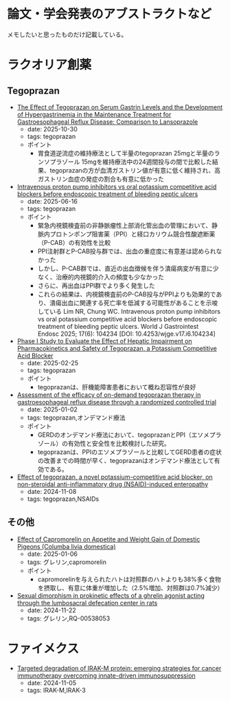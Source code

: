 # 論文・学会発表のアブストラクトなど

メモしたいと思ったものだけ記載している。

# ラクオリア創薬

## Tegoprazan

- [The Effect of Tegoprazan on Serum Gastrin Levels and the Development of Hypergastrinemia in the Maintenance Treatment for Gastroesophageal Reflux Disease: Comparison to Lansoprazole](https://doi.org/10.5056/jnm25104)
  - date: 2025-10-30
  - tags: tegoprazan
  - ポイント
    - 胃食道逆流症の維持療法として半量のtegoprazan 25mgと半量のランソプラゾール 15mgを維持療法中の24週間投与の間で比較した結果、tegoprazanの方が血清ガストリン値が有意に低く維持され、高ガストリン血症の発症の割合も有意に低かった
- [Intravenous proton pump inhibitors vs oral potassium competitive acid blockers before endoscopic treatment of bleeding peptic ulcers](https://www.wjgnet.com/1948-5190/full/v17/i6/104234.htm)
  - date: 2025-06-16
  - tags: tegoprazan
  - ポイント
    - 緊急内視鏡検査前の非静脈瘤性上部消化管出血の管理において、静脈内プロトンポンプ阻害薬（PPI）と経口カリウム競合性酸遮断薬（P-CAB）の有効性を比較
    - PPI注射群とP-CAB投与群では、出血の重症度に有意差は認められなかった
    - しかし、P-CAB群では、直近の出血徴候を伴う潰瘍病変が有意に少なく、治療的内視鏡的介入の頻度も少なかった
    - さらに、再出血はPPI群でより多く発生した
    - これらの結果は、内視鏡検査前のP-CAB投与がPPIよりも効果的であり、潰瘍出血に関連する死亡率を低減する可能性があることを示唆している
Lim NR, Chung WC. Intravenous proton pump inhibitors vs oral potassium competitive acid blockers before endoscopic treatment of bleeding peptic ulcers. World J Gastrointest Endosc 2025; 17(6): 104234 [DOI: 10.4253/wjge.v17.i6.104234]
- [Phase I Study to Evaluate the Effect of Hepatic Impairment on Pharmacokinetics and Safety of Tegoprazan, a Potassium Competitive Acid Blocker](https://link.springer.com/article/10.1007/s12325-025-03127-5)
  - date: 2025-02-25
  - tags: tegoprazan
  - ポイント
    - tegoprazanは、肝機能障害患者において概ね忍容性が良好
- [Assessment of the efficacy of on-demand tegoprazan therapy in gastroesophageal reflux disease through a randomized controlled trial](https://www.nature.com/articles/s41598-024-84065-0)
  - date: 2025-01-02
  - tags: tegoprazan,オンデマンド療法
  - ポイント
    - GERDのオンデマンド療法において、tegoprazanとPPI（エソメプラゾール）の有効性と安全性を比較検討した研究。
    - tegoprazanは、PPIのエソメプラゾールと比較してGERD患者の症状の改善までの時間が早く、tegoprazanはオンデマンド療法として有効である。
- [Effect of tegoprazan, a novel potassium-competitive acid blocker, on non-steroidal anti-inflammatory drug (NSAID)-induced enteropathy](https://www.nature.com/articles/s41598-024-78581-2)
  - date: 2024-11-08
  - tags: tegoprazan,NSAIDs

## その他

- [Effect of Capromorelin on Appetite and Weight Gain of Domestic Pigeons (Columba livia domestica)](https://bioone.org/journals/journal-of-avian-medicine-and-surgery/volume-38/issue-4/AVIANMS-D-23-00028/Effect-of-Capromorelin-on-Appetite-and-Weight-Gain-of-Domestic/10.1647/AVIANMS-D-23-00028.short)
  - date: 2025-01-06
  - tags: グレリン,capromorelin
  - ポイント
    - capromorelinを与えられたハトは対照群のハトよりも38%多く食物を摂取し、有意に体重が増加した（2.5%増加、対照群は0.7%減少）
- [Sexual dimorphism in prokinetic effects of a ghrelin agonist acting through the lumbosacral defecation center in rats](https://jps.biomedcentral.com/articles/10.1186/s12576-024-00949-w)
  - date: 2024-11-22
  - tags: グレリン,RQ-00538053

# ファイメクス

- [Targeted degradation of IRAK-M protein: emerging strategies for cancer immunotherapy overcoming innate-driven immunosuppression](https://jitc.bmj.com/content/12/Suppl_2/A1434)
  - date: 2024-11-05
  - tags: IRAK-M,IRAK-3
